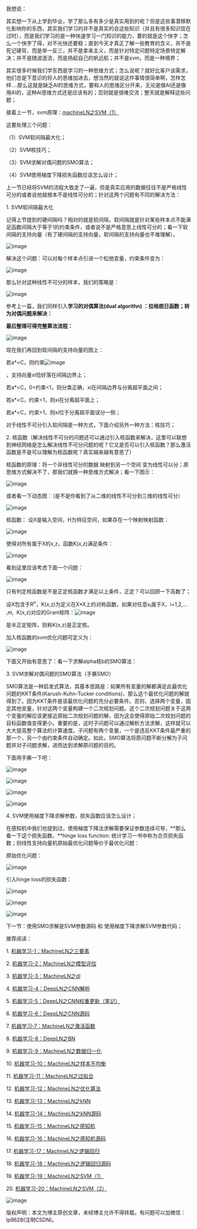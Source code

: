 
我想说：

其实想一下从上学到毕业，学了那么多有多少是真实用到的呢？但是这些事潜移默化影响你的东西，其实我们学习的并不是真实的会这些知识（并且有很多知识现在过时），而是我们学习的是一种快速学习一门知识的能力，要的就是这个快字；怎么一个快字了得，对不光快还要稳；直到今天才真正了解一些教育的含义，并不是死记硬背，而是举一反三，并不是拿来主义，而是针对特定问题特定场景特定解决；并不是随波逐流，而是扬起自己的帆远航；并不是svm，而是一种境界；

其实很多时候我们学东西是学习的一种思维方式；怎么说呢？就好比客户谈需求，他们总是下意识的将人的思维加进去，想当然的就说这件事情很简单啊，怎样怎样....那么这就是缺乏AI的思维方式，要和人的思维区分开来，无论是做AI还是像用AI的，这种AI思维方式还是应该有的；否则就是很难交流；整天就是解释这些问题；

接着上一节，svm原理：[machineLN之SVM（1）](http://mp.weixin.qq.com/s?__biz=MzU3MTM3MTIxOQ==&mid=2247484226&idx=1&sn=b5b58841507e61deed49058e1c75cf8a&chksm=fce078fecb97f1e819277f1a5afac8ffe07a69324afa0e0597aa4f3a9203c2667d6c99adf8b4&scene=21#wechat_redirect)

这要处理三个问题：

（1）SVM软间隔最大化；

（2）SVM核技巧；

（3）SVM求解对偶问题的SMO算法；

（4）SVM使用梯度下降损失函数应该怎么设计；

上一节已经将SVM的流程大致走了一遍，但是真实应用的数据往往不是严格线性可分的或者说他就根本不是线性可分的；针对这两个问题有不同的解决方法：

1. SVM软间隔最大化

记得上节提到的硬间隔吗？相对的就是软间隔，软间隔就是针对某些样本点不能满足函数间隔大于等于1的约束条件，或者说不是严格意思上线性可分的；看一下软间隔的支持向量（有了硬间隔的支持向量，软间隔的支持向量也不难理解）。

![image](http://upload-images.jianshu.io/upload_images/4618424-79e07194324b84f5?imageMogr2/auto-orient/strip%7CimageView2/2/w/1240)

解决这个问题：可以对每个样本点引进一个松弛变量，约束条件变为：

![image](http://upload-images.jianshu.io/upload_images/4618424-00aaf64b3a25bb9e?imageMogr2/auto-orient/strip%7CimageView2/2/w/1240)

那么针对这种线性不可分的样本，我们的策略是：

![image](http://upload-images.jianshu.io/upload_images/4618424-e73c7156f91d49b5?imageMogr2/auto-orient/strip%7CimageView2/2/w/1240)

参考上一篇，我们同样引入**学习的对偶算法(dual algorithn) ：拉格朗日函数；转为对偶问题来解决：**

**最后整理可得完整算法流程：**

![image](http://upload-images.jianshu.io/upload_images/4618424-4e84324afabef815?imageMogr2/auto-orient/strip%7CimageView2/2/w/1240)

现在我们再回到软间隔的支持向量的图上：

若a*<C，则约束![image](http://upload-images.jianshu.io/upload_images/4618424-b58c3a0124b13d8e?imageMogr2/auto-orient/strip%7CimageView2/2/w/1240)

，支持向量xi恰好落在间隔边界上；

若a*<C，0<约束<1，则分类正确，xi在间隔边界与分离超平面之间；

若a*<C，约束=1，则xi在分离超平面上；

若a*<C，约束>1，则xi位于分离超平面误分一侧；

对于线性不可分引入软间隔是一种方式，下面介绍另外一种方法：核技巧；

2\. 核函数（解决线性不可分的问题还可以通过引入核函数来解决，这里可以联想到神经网络是怎么解决线性不可分问题的呢？它又是否可以引入核函数？那么激活函数是不是可以理解为核函数呢？真实越来越有意思了）

核函数的原理：将一个非线性可分的数据 映射到另一个空间 变为线性可以分；原思维方式解决不了，那我们就换一种思维方式解决；看一下图示：

![image](http://upload-images.jianshu.io/upload_images/4618424-d25332c34e15885e?imageMogr2/auto-orient/strip%7CimageView2/2/w/1240)

或者看一下动态图：（是不是你看到了从二维的线性不可分到三维的线性可分） 

![image](http://upload-images.jianshu.io/upload_images/4618424-547e641e186db459?imageMogr2/auto-orient/strip)

核函数： 设X是输入空间，H为特征空间，如果存在一个映射映射函数：

![image](http://upload-images.jianshu.io/upload_images/4618424-b88ae6cd6179c0c7?imageMogr2/auto-orient/strip%7CimageView2/2/w/1240)

使得对所有属于X的x,z，函数K(x,z)满足条件：

![image](http://upload-images.jianshu.io/upload_images/4618424-40ffc3713ab22dc9?imageMogr2/auto-orient/strip%7CimageView2/2/w/1240)

看到这里应该考虑下面一个问题： 

![image](http://upload-images.jianshu.io/upload_images/4618424-de1d8989becc6d8e?imageMogr2/auto-orient/strip%7CimageView2/2/w/1240)

只有判定核函数是不是正定核函数才满足以上条件，正定？可以回顾一下高数了；

设X包含于R<sup>n</sup>，K(x,z)为定义在X*X上的对称函数，如果对任意x<sub>i</sub>属于X，i=1,2,... ,m,  K(x,z)对应的Gram矩阵：![image](http://upload-images.jianshu.io/upload_images/4618424-b6d787b10cc84444?imageMogr2/auto-orient/strip%7CimageView2/2/w/1240)

是半正定矩阵，则称K(x,z)是正定核。

加入核函数的svm优化问题可定义为：

![image](http://upload-images.jianshu.io/upload_images/4618424-d325680fd8dcb712?imageMogr2/auto-orient/strip%7CimageView2/2/w/1240)

下面又开始有意思了：看一下求解alpha核b的SMO算法：

3. SVM求解对偶问题的SMO算法（手撕SMO）

SMO算法是一种启发式算法，其基本思路是：如果所有变量的解都满足此最优化问题的KKT条件(Karush-Kuhn-Tucker conditions)，那么这个最优化问题的解就得到了。因为KKT条件是该最优化问题的充分必要条件。否则，选择两个变量，固定其他变量，针对这两个变量构建一个二次规划问题。这个二次规划问题关于这两个变量的解应该更接近原始二次规划问题的解，因为这会使得原始二次规划问题的目标函数值变得更小。重要的是，这时子问题可以通过解析方法求解，这样就可以大大提高整个算法的计算速度。子问题有两个变量，一个是违反KKT条件最严重的那一个，另一个由约束条件自动确定。如此，SMO算法将原问题不断分解为子问题并对子问题求解，进而达到求解原问题的目的。

下面用手撕一下吧：

![image](http://upload-images.jianshu.io/upload_images/4618424-d065ced8c4b64593?imageMogr2/auto-orient/strip%7CimageView2/2/w/1240)

![image](http://upload-images.jianshu.io/upload_images/4618424-2657601b20c18124?imageMogr2/auto-orient/strip%7CimageView2/2/w/1240)

![image](http://upload-images.jianshu.io/upload_images/4618424-70d0265d26400209?imageMogr2/auto-orient/strip%7CimageView2/2/w/1240)

![image](http://upload-images.jianshu.io/upload_images/4618424-ef37f12d2dcc8dd0?imageMogr2/auto-orient/strip%7CimageView2/2/w/1240)

4. SVM使用梯度下降求解参数，损失函数应该怎么设计；

在感知机中我们也提到过，使用梯度下降法求解需要保证参数连续可导，**那么看一下这个损失函数，**hinge loss function: 统计学习一书中称为合页损失函数；则线性支持向量机原始最优化问题等价于最优化问题：

原始优化问题：

![image](http://upload-images.jianshu.io/upload_images/4618424-68292f07139a51d3?imageMogr2/auto-orient/strip%7CimageView2/2/w/1240)

引入hinge loss的损失函数：

![image](http://upload-images.jianshu.io/upload_images/4618424-8094c1fad3cc359a?imageMogr2/auto-orient/strip%7CimageView2/2/w/1240)

![image](http://upload-images.jianshu.io/upload_images/4618424-7777a766a37571d4?imageMogr2/auto-orient/strip%7CimageView2/2/w/1240)

![image](http://upload-images.jianshu.io/upload_images/4618424-6ba95e9b48ff974d?imageMogr2/auto-orient/strip%7CimageView2/2/w/1240)

下一节：使用SMO求解是SVM参数源码 和 使用梯度下降求解SVM参数代码；

推荐阅读：

1. [机器学习-1：MachineLN之三要素](http://blog.csdn.net/u014365862/article/details/78955063)

2. [机器学习-2：MachineLN之模型评估](http://blog.csdn.net/u014365862/article/details/78959353)

3. [机器学习-3：MachineLN之dl](http://blog.csdn.net/u014365862/article/details/78980142)

4. [机器学习-4：DeepLN之CNN解析](http://blog.csdn.net/u014365862/article/details/78986089)

5. [机器学习-5：DeepLN之CNN权重更新（笔记）](http://blog.csdn.net/u014365862/article/details/78959211)

6. [机器学习-6：DeepLN之CNN源码](http://blog.csdn.net/u014365862/article/details/79010248)

7. [机器学习-7：MachineLN之激活函数](http://blog.csdn.net/u014365862/article/details/79007801)

8. [机器学习-8：DeepLN之BN](http://blog.csdn.net/u014365862/article/details/79019518)

9. [机器学习-9：MachineLN之数据归一化](http://blog.csdn.net/u014365862/article/details/79031089)

10. [机器学习-10：MachineLN之样本不均衡](http://blog.csdn.net/u014365862/article/details/79040390)

11. [机器学习-11：MachineLN之过拟合](http://blog.csdn.net/u014365862/article/details/79057073) 

12. [机器学习-12：MachineLN之优化算法](http://blog.csdn.net/u014365862/article/details/79070721)

13. [机器学习-13：MachineLN之kNN](http://blog.csdn.net/u014365862/article/details/79091913)

14. [机器学习-14：MachineLN之kNN源码](http://blog.csdn.net/u014365862/article/details/79101209)

15. [](http://mp.blog.csdn.net/postedit/79135612)[机器学习-15：MachineLN之感知机](http://blog.csdn.net/u014365862/article/details/79135612)

16. [机器学习-16：MachineLN之感知机源码](http://blog.csdn.net/u014365862/article/details/79135767)

17. [机器学习-17：MachineLN之逻辑回归](http://blog.csdn.net/u014365862/article/details/79157777)

18. [机器学习-18：MachineLN之逻辑回归源码](http://blog.csdn.net/u014365862/article/details/79157841)

19. [机器学习-19：MachineLN之SVM（1）](http://blog.csdn.net/u014365862/article/details/79184858)

20. [机器学习-20：MachineLN之SVM（2）](http://blog.csdn.net/u014365862/article/details/79202089)

![image](http://upload-images.jianshu.io/upload_images/4618424-3530232aa1c14906?imageMogr2/auto-orient/strip%7CimageView2/2/w/1240) 


版权声明：本文为博主原创文章，未经博主允许不得转载。有问题可以加微信：lp9628(注明CSDN)。
